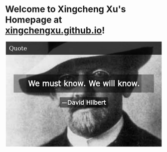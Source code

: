 # Welcome to Xingcheng Xu's Homepage at [xingchengxu.github.io](https://xingchengxu.github.io/)!
[<div align=center><img src="https://github.com/xingchengxu/xingchengxu/blob/main/IMG/we-must-know-we-will-know-55946432.png"/></div>](https://xingchengxu.github.io/ "Xingcheng Xu's Homepage")
